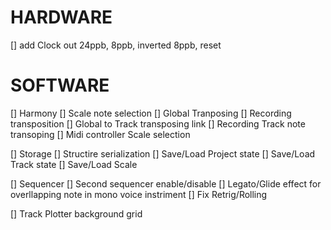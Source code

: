 # HARDWARE 
[] add Clock out 24ppb, 8ppb, inverted 8ppb, reset

# SOFTWARE
[] Harmony
  [] Scale note selection
  [] Global Tranposing
    [] Recording transposition
  [] Global to Track transposing link
  [] Recording Track note transoping 
  [] Midi controller Scale selection

[] Storage
  [] Structire serialization
  [] Save/Load Project state
  [] Save/Load Track state
  [] Save/Load Scale 

[] Sequencer 
  [] Second sequencer enable/disable
  [] Legato/Glide effect for overllapping note in mono voice instriment
  [] Fix Retrig/Rolling 

[] Track Plotter background grid